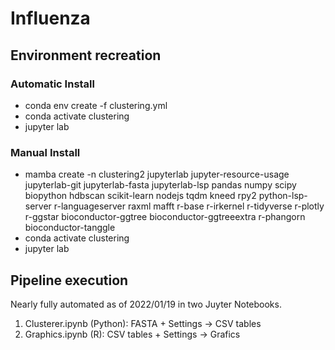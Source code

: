 # Influenza

## Environment recreation

### Automatic Install
- conda env create -f clustering.yml
- conda activate clustering
- jupyter lab

### Manual Install
- mamba create -n clustering2 jupyterlab jupyter-resource-usage jupyterlab-git jupyterlab-fasta jupyterlab-lsp pandas numpy scipy biopython hdbscan scikit-learn nodejs tqdm kneed rpy2 python-lsp-server r-languageserver raxml mafft r-base r-irkernel r-tidyverse r-plotly r-ggstar bioconductor-ggtree bioconductor-ggtreeextra r-phangorn bioconductor-tanggle
- conda activate clustering
- jupyter lab

## Pipeline execution

Nearly fully automated as of 2022/01/19 in two Juyter Notebooks.

1. Clusterer.ipynb (Python): FASTA + Settings -> CSV tables
2. Graphics.ipynb (R):  CSV tables + Settings -> Grafics
